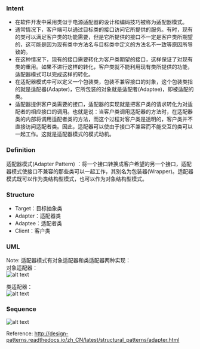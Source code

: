 ### Intent
* 在软件开发中采用类似于电源适配器的设计和编码技巧被称为适配器模式。
* 通常情况下，客户端可以通过目标类的接口访问它所提供的服务。有时，现有的类可以满足客户类的功能需要，但是它所提供的接口不一定是客户类所期望的，这可能是因为现有类中方法名与目标类中定义的方法名不一致等原因所导致的。
* 在这种情况下，现有的接口需要转化为客户类期望的接口，这样保证了对现有类的重用。如果不进行这样的转化，客户类就不能利用现有类所提供的功能，适配器模式可以完成这样的转化。
* 在适配器模式中可以定义一个包装类，包装不兼容接口的对象，这个包装类指的就是适配器(Adapter)，它所包装的对象就是适配者(Adaptee)，即被适配的类。
* 适配器提供客户类需要的接口，适配器的实现就是把客户类的请求转化为对适配者的相应接口的调用。也就是说：当客户类调用适配器的方法时，在适配器类的内部将调用适配者类的方法，而这个过程对客户类是透明的，客户类并不直接访问适配者类。因此，适配器可以使由于接口不兼容而不能交互的类可以一起工作。这就是适配器模式的模式动机。

### Definition
适配器模式(Adapter Pattern) ：将一个接口转换成客户希望的另一个接口，适配器模式使接口不兼容的那些类可以一起工作，其别名为包装器(Wrapper)。适配器模式既可以作为类结构型模式，也可以作为对象结构型模式。

### Structure
* Target：目标抽象类
* Adapter：适配器类
* Adaptee：适配者类
* Client：客户类

### UML
Note: 适配器模式有对象适配器和类适配器两种实现：    
对象适配器：   
![alt text](https://github.com/vectormars/CPP/blob/master/Design%20pattern/Adapter%20Pattern/image/Adapter.jpg)

类适配器：   
![alt text](https://github.com/vectormars/CPP/blob/master/Design%20pattern/Adapter%20Pattern/image/Adapter_classModel.jpg)

### Sequence   
![alt text](https://github.com/vectormars/CPP/blob/master/Design%20pattern/Adapter%20Pattern/image/seq_Adapter.jpg)



Reference:
http://design-patterns.readthedocs.io/zh_CN/latest/structural_patterns/adapter.html
